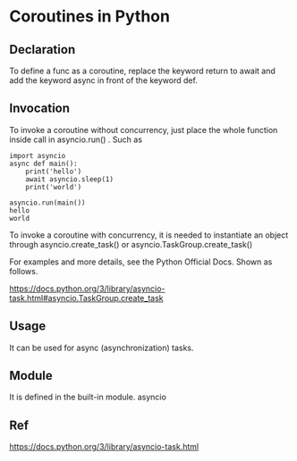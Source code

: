 # Coroutines in Python
## Declaration
To define a func as a coroutine, replace the keyword return to await and add the keyword async in front of the keyword def.
## Invocation
To invoke a coroutine without concurrency, just place the whole function inside call in asyncio.run() . Such as
    
    import asyncio
    async def main():
        print('hello')
        await asyncio.sleep(1)
        print('world')
    
    asyncio.run(main())
    hello
    world

To invoke a coroutine with concurrency, it is needed to instantiate an object through asyncio.create_task() or asyncio.TaskGroup.create_task()

For examples and more details, see the Python Official Docs. Shown as follows.

https://docs.python.org/3/library/asyncio-task.html#asyncio.TaskGroup.create_task

## Usage
It can be used for async (asynchronization) tasks.
## Module
It is defined in the built-in module.
asyncio 

## Ref
https://docs.python.org/3/library/asyncio-task.html
